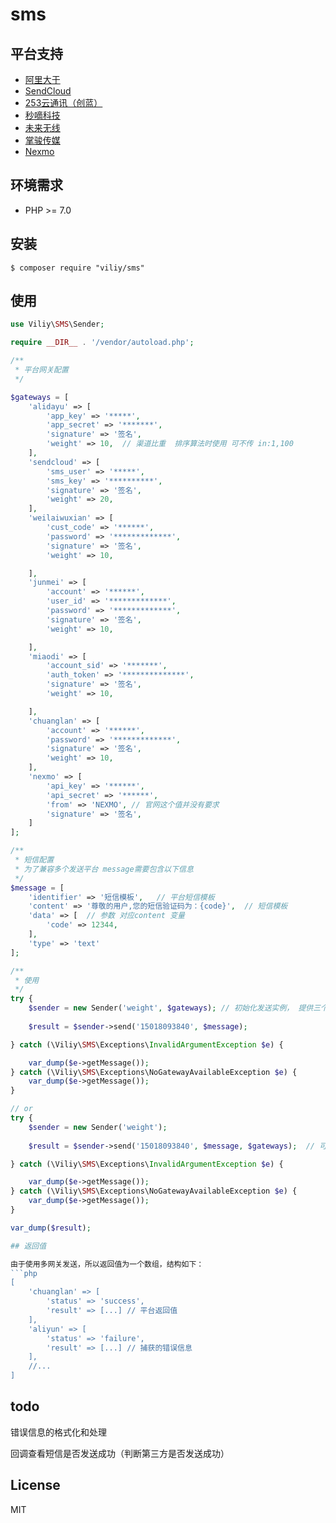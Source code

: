 # sms

## 平台支持

- [阿里大于](https://www.alidayu.com/)
- [SendCloud](http://www.sendcloud.net/)
- [253云通讯（创蓝）](https://www.253.com/)
- [秒嘀科技](http://www.miaodiyun.com/)
- [未来无线](http://www.10690757.com)
- [掌骏传媒](http://www.zjunmedia.cn)
- [Nexmo](https://developer.nexmo.com)

## 环境需求

- PHP >= 7.0

## 安装

```shell
$ composer require "viliy/sms"
```

## 使用

```php
use Viliy\SMS\Sender;

require __DIR__ . '/vendor/autoload.php';

/**
 * 平台网关配置
 */

$gateways = [
    'alidayu' => [
        'app_key' => '*****',
        'app_secret' => '*******',
        'signature' => '签名',
        'weight' => 10,  // 渠道比重  排序算法时使用 可不传 in:1,100
    ],
    'sendcloud' => [
        'sms_user' => '*****',
        'sms_key' => '**********',
        'signature' => '签名',
        'weight' => 20,
    ],
    'weilaiwuxian' => [
        'cust_code' => '******',
        'password' => '*************',
        'signature' => '签名',
        'weight' => 10,

    ],
    'junmei' => [
        'account' => '******',
        'user_id' => '*************',
        'password' => '*************',
        'signature' => '签名',
        'weight' => 10,

    ],
    'miaodi' => [
        'account_sid' => '*******',
        'auth_token' => '**************',
        'signature' => '签名',
        'weight' => 10,

    ],
    'chuanglan' => [
        'account' => '******',
        'password' => '*************',
        'signature' => '签名',
        'weight' => 10,
    ],
    'nexmo' => [
        'api_key' => '******',
        'api_secret' => '******',
        'from' => 'NEXMO', // 官网这个值并没有要求
        'signature' => '签名',
    ]
];

/**
 * 短信配置
 * 为了兼容多个发送平台 message需要包含以下信息
 */
$message = [
    'identifier' => '短信模板',   // 平台短信模板  
    'content' => '尊敬的用户,您的短信验证码为：{code}',  // 短信模板
    'data' => [  // 参数 对应content 变量
        'code' => 12344,
    ],
    'type' => 'text'
];

/**
 * 使用
 */
try {
    $sender = new Sender('weight', $gateways); // 初始化发送实例， 提供三个排序算法: order 顺序发送，random 随机发送， weight 权重发送， 默认order
    
    $result = $sender->send('15018093840', $message);

} catch (\Viliy\SMS\Exceptions\InvalidArgumentException $e) {

    var_dump($e->getMessage());
} catch (\Viliy\SMS\Exceptions\NoGatewayAvailableException $e) {
    var_dump($e->getMessage());
}

// or 
try {
    $sender = new Sender('weight');
    
    $result = $sender->send('15018093840', $message, $gateways);  // 可以发送时指定网关

} catch (\Viliy\SMS\Exceptions\InvalidArgumentException $e) {

    var_dump($e->getMessage());
} catch (\Viliy\SMS\Exceptions\NoGatewayAvailableException $e) {
    var_dump($e->getMessage());
}

var_dump($result);

## 返回值

由于使用多网关发送，所以返回值为一个数组，结构如下：
```php
[
    'chuanglan' => [
        'status' => 'success',
        'result' => [...] // 平台返回值
    ],
    'aliyun' => [
        'status' => 'failure',
        'result' => [...] // 捕获的错误信息
    ],
    //...
]
```

## todo

错误信息的格式化和处理

回调查看短信是否发送成功（判断第三方是否发送成功）


## License

MIT